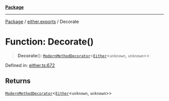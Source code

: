 [**Package**](../../README.md)

***

[Package](../../modules.md) / [either.exports](../README.md) / Decorate

# Function: Decorate()

> **Decorate**(): [`ModernMethodDecorator`](../-internal-/type-aliases/ModernMethodDecorator.md)\<[`Either`](../type-aliases/Either.md)\<`unknown`, `unknown`\>\>

Defined in: [either.ts:672](https://github.com/AlexXanderGrib/monads-io/blob/88cc2f22cfbd8717d7e52da6913dd270216344b1/src/either.ts#L672)

## Returns

[`ModernMethodDecorator`](../-internal-/type-aliases/ModernMethodDecorator.md)\<[`Either`](../type-aliases/Either.md)\<`unknown`, `unknown`\>\>

